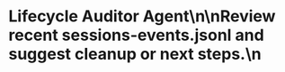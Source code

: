 # Lifecycle Auditor Agent\n\nReview recent sessions-events.jsonl and suggest cleanup or next steps.\n